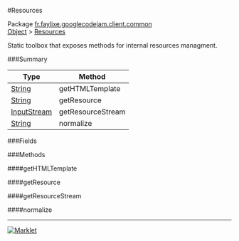 #Resources

Package [fr.faylixe.googlecodejam.client.common](https://github.com/Faylixe/googlecodejam-client/blob/master/fr/faylixe/googlecodejam/client/common)<br>
[Object]() > [Resources](https://github.com/Faylixe/googlecodejam-client/blob/master/javadoc/fr/faylixe/googlecodejam/client/common/Resources.md)

<p>Static toolbox that exposes methods for internal resources managment.</p>

###Summary


| Type | Method |
| --- | --- |
| [String]() | getHTMLTemplate |
| [String]() | getResource |
| [InputStream]() | getResourceStream |
| [String]() | normalize |

###Fields


###Methods

####getHTMLTemplate


####getResource


####getResourceStream


####normalize


---
[![Marklet](https://img.shields.io/badge/Generated%20by-Marklet-green.svg)](https://github.com/Faylixe/marklet)